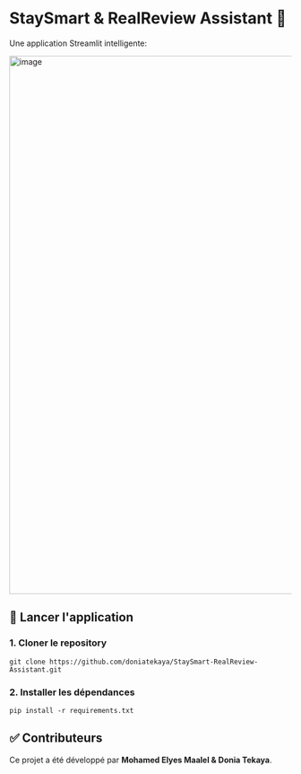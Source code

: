 # StaySmart & RealReview Assistant 🏡

Une application Streamlit intelligente:

<img width="959" alt="image" src="https://github.com/user-attachments/assets/de6b88ac-2d6b-4d07-8276-c98cb9d95036" />

## 🚀 Lancer l'application

### 1. Cloner le repository

```
git clone https://github.com/doniatekaya/StaySmart-RealReview-Assistant.git
```

### 2. Installer les dépendances

```
pip install -r requirements.txt
```




## ✅ Contributeurs

Ce projet a été développé par **Mohamed Elyes Maalel & Donia Tekaya**.
